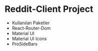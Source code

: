 # Reddit-Client Project

- Kullanılan Paketler
 - React-Router-Dom
 - Material UI
 - Material UI Icons
 - ProSideBars
